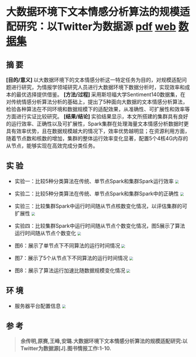 大数据环境下文本情感分析算法的规模适配研究：以Twitter为数据源   [pdf](./大数据环境下文本情感分析算法的规模适配研-以Twitter为数据源.pdf)  [web](http://kns.cnki.net/kcms/detail/11.1541.G2.20190220.0953.003.html)  [数据集](https://cs.stanford.edu/people/alecmgo/trainingandtestdata.zip)
===


摘 要
--------
<b>[目的/意义] </b> 以大数据环境下的文本情感分析这一特定任务为目的，对规模适配问题进行研究，为情报学领域研究人员进行大数据环境下数据分析时，实现效率和成本的最优选择提供借鉴。
<b>[方法/过程] </b> 采用斯坦福大学Sentiment140数据集，在对传统情感分析算法分析的基础上，提出了5种面向大数据的文本情感分析算法，检验各种算法在不同环境和数据规模下的适配效果，从准确性、可扩展性和效率等方面进行实证比较研究。
<b>[结果/结论] </b> 实验结果显示，本文所搭建的集群具有良好的运行效率、正确性以及可扩展性，Spark集群在处理海量文本情感分析数据时更具有效率优势，且在数据规模越大的情况下，效率优势越明显；在资源利用方面，随着节点数和核数的增加，集群的整体运行效率变化显著，配置5个4核4G内存的从节点，能够实现在高效完成分类任务。

实 验
---------
- 实验一：比较5种分类算法在传统、单节点Spark和集群Spark运行效率
<img src="https://ws1.sinaimg.cn/mw690/e669e01fly1g2eoffrjvyj20j20aywey.jpg" 
style="zoom:60%" align=center  />

- 实验二：比较5种分类算法在传统、单节点Spark和集群Spark中的正确性
<img src="https://ws1.sinaimg.cn/mw690/e669e01fly1g2eol58tyvj20iv0a974m.jpg" 
style="zoom:60%" align=center />

- 实验三：比较集群Spark中运行时间随从节点核数变化情况，以评估集群的可扩展性
<img src="https://ws1.sinaimg.cn/mw690/e669e01fly1g2eom2opvbj20jm0a5t95.jpg" 
style="zoom:60%" align=center />

- 实验四：比较集群Spark中运行时间随从节点个数变化情况，图5展示了算法运行时间随从节点个数变化
<img src="https://ws1.sinaimg.cn/mw690/e669e01fly1g2eonq4378j20iw0abjrt.jpg" 
style="zoom:60%" align=center />

- 图6：展示了单节点下不同算法的运行时间情况
<img src="https://ws1.sinaimg.cn/mw690/e669e01fly1g2eopgiofgj20j20a4wez.jpg" 
style="zoom:60%" align=center />

- 图7：展示了5个从节点下不同算法的运行时间情况
<img src="https://ws1.sinaimg.cn/mw690/e669e01fly1g2eopureoqj20iw0afwez.jpg" 
style="zoom:60%" align=center />

- 图8：展示了算法运行加速比随数据规模变化情况
<img src="https://ws1.sinaimg.cn/mw690/e669e01fly1g2eoral1znj20iv0a9jrw.jpg" 
style="zoom:60%" align=center />


环 境
------------
- 服务器平台配置信息
<img src="https://ws1.sinaimg.cn/large/e669e01fly1g2eoz64xwij20r408e3z3.jpg"
style="zoom:60%" align=center />

参 考
--------
> **余传明,原赛,王峰,安璐.大数据环境下文本情感分析算法的规模适配研究:以Twitter为数据源[J].图书情报工作:1-10.**